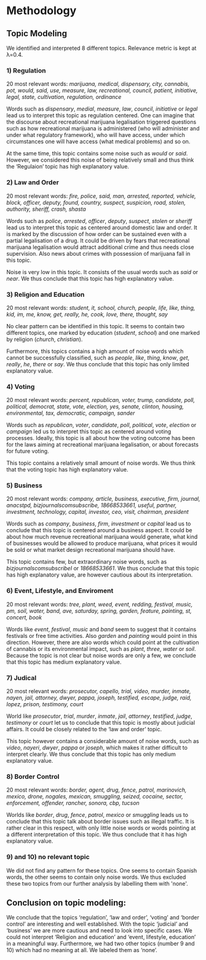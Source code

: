 # Methodology



## Topic Modeling
We identified and interpreted 8 different topics. Relevance metric is kept at λ=0.4.


### 1) Regulation
20 most relevant words: *marijuana, medical, dispensary, city, cannabis, pot, would, said, use, measure, law, recreational, council, patient, initiative, legal, state, cultivation, regulation, ordinance*

Words such as *dispensary*, *medial*, *measure*, *law*, *council*, *initiative* or *legal* lead us to interpret this topic as regulation centered. One can imagine that the discourse about recreational marijuana legalisation triggered questions such as how recreational marijuana is administered (who will administer and under what regulatory framework), who will have access, under which circumstances one will have access (what medical problems) and so on.

At the same time, this topic contains some noise such as *would* or *said*. However, we considered this noise of being relatively small and thus think the ‘Regulaion’ topic has high explanatory value.

### 2) Law and Order
20 most relevant words: *fire, police, said, man, arrested, reported, vehicle, block, officer, deputy, found, country, suspect, suspicion, road, stolen, authority, sheriff, crash, shasta*

Words such as *police*, *arrested*, *officer*, *deputy*, *suspect*, *stolen* or *sheriff* lead us to interpret this topic as centered around domestic law and order. It is marked by the discussion of how order can be sustained even with a partial legalisation of a drug. It could be driven by fears that recreational marijuana legalisation would attract additional crime and thus needs close supervision. Also news about crimes with possession of marijuana fall in this topic.

Noise is very low in this topic. It consists of the usual words such as *said* or *near*. We thus conclude that this topic has high explanatory value.

### 3) Religion and Education 
20 most relevant words: *student, it, school, church, people, life, like, thing, kid, im, me, know, get, really, he, cook, love, there, thought, say*

No clear pattern can be identified in this topic. It seems to contain two different topics, one marked by education (*student*, *school*) and one marked by religion (*church*, *christian*).

Furthermore, this topics contains a high amount of noise words which cannot be successfully classified, such as *people*, *like*, *thing*, *know*, *get*, *really*, *he*, *there* or *say*. We thus conclude that this topic has only limited explanatory value.

### 4) Voting
20 most relevant words: *percent, republican, voter, trump, candidate, poll, political, democrat, state, vote, election, yes, senate, clinton, housing, environmental, tax, democratic, campaign, sander*

Words such as *republican*, *voter*, *candidate*, *poll*, *political*, *vote*, *election* or *campaign* led us to interpret this topic as centered around voting processes. Ideally, this topic is all about how the voting outcome has been for the laws aiming at recreational marijuana legalisation, or about forecasts for future voting.

This topic contains a relatively small amount of noise words. We thus think that the voting topic has high explanatory value.

### 5) Business
20 most relevant words: *company, article, business, executive, firm, journal, anacstpd, bizjournalscomsubscribe, 18668533661, useful, partner, investment, technology, capital, investor, ceo, visit, chairman, president*

Words such as *company*, *business*, *firm*, *investment* or *capital* lead us to conclude that this topic is centered around a business aspect. It could be about how much revenue recreational marijuana would generate, what kind of businesses would be allowed to produce marijuana, what prices it would be sold or what market design recreational marijuana should have.

This topic contains few, but extraordinary noise words, such as *bizjournalscomsubscribeI* or *18668533661*. We thus conclude that this topic has high explanatory value, are however cautious about its interpretation.

### 6) Event, Lifestyle, and Enviroment
20 most relevant words: *tree, plant, weed, event, redding, festival, music, pm, soil, water, band, ave, saturday, spring, garden, feature, painting, st, concert, book*

Words like *event*, *festival*, *music* and *band* seem to suggest that it contains festivals or free time activities. Also *garden* and *painting* would point in this direction. However, there are also words which could point at the cultivation of cannabis or its environmental impact, such as *plant*, *three*, *water* or *soil*. Because the topic is not clear but noise words are only a few, we conclude that this topic has medium explanatory value.

### 7) Judical
20 most relevant words: *prosecutor, capello, trial, video, murder, inmate, nayen, jail, attorney, dwyer, pappa, joseph, testified, escape, judge, raid, lopez, prison, testimony, court*

World like *prosecutor*, *trial*, *murder*, *inmate*, *jail*, *attorney*, *testified*, *judge*, *testimony* or *court* let us to conclude that this topic is mostly about judicial affairs. It could be closely related to the ‘law and order’ topic.

This topic however contains a considerable amount of noise words, such as *video*, *nayeri*, *dwyer*, *pappa* or *joseph*, which makes it rather difficult to interpret clearly. We thus conclude that this topic has only medium explanatory value.

### 8) Border Control
20 most relevant words: *border, agent, drug, fence, patrol, marinovich, mexico, drone, nogales, mexican, smuggling, seized, cocaine, sector, enforcement, offender, rancher, sonora, cbp, tucson*

Worlds like *border*, *drug*, *fence*, *patrol*, *mexico* or *smuggling* leads us to conclude that this topic talk about border issues such as illegal traffic. It is rather clear in this respect, with only little noise words or words pointing at a different interpretation of this topic. We thus conclude that it has high explanatory value.

### 9) and 10) no relevant topic
We did not find any pattern for these topics. One seems to contain Spanish words, the other seems to contain only noise words. We thus excluded these two topics from our further analysis by labelling them with 'none'.



## Conclusion on topic modeling:

We conclude that the topics ‘regulation’, ‘law and order’, ‘voting’ and ‘border control’ are interesting and well established. With the topic ‘judicial’ and ‘business’ we are more cautious and need to look into specific cases. We could not interpret ‘Religion and education’ and ‘event, lifestyle, education’ in a meaningful way. Furthermore, we had two other topics (number 9 and 10) which had no meaning at all. We labeled them as ‘none’.
